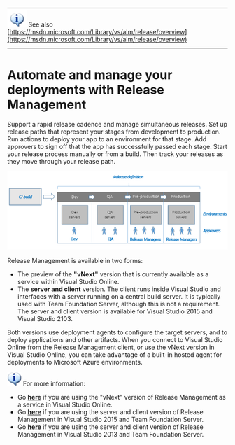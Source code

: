 

![Horizontal line](./media/manage-your-release-vs/horizontal-line.png)  
![Information](./media/manage-your-release-vs/info-hightop.png) 
See also [https://msdn.microsoft.com/Library/vs/alm/release/overview](https://msdn.microsoft.com/Library/vs/alm/release/overview)  
![Horizontal line](./media/manage-your-release-vs/horizontal-line.png)


# Automate and manage your deployments with Release Management


Support a rapid release cadence and manage simultaneous releases. 
Set up release paths that represent your stages from development to 
production. Run actions to deploy your app to an environment for that 
stage. Add approvers to sign off that the app has successfully passed 
each stage. Start your release process manually or from a build. 
Then track your releases as they move through your release path.



![A release definition defines the environments for deploment](./media/manage-your-release-vs/understand-rm-01.1.png)



Release Management is available in two forms:


- The preview of the **"vNext"** version that is currently available as a service within Visual Studio
Online.
- The **server and client** version. The client runs inside Visual Studio 
and interfaces with a server running on a central build server. It is
typically used with Team Foundation Server, although this is not a
requirement. The server and client version is available for 
Visual Studio 2015 and Visual Studio 2103.


Both versions use deployment agents to configure the target servers, and 
to deploy applications and other artifacts. When you connect to Visual 
Studio Online from the Release Management client, or use the vNext version 
in Visual Studio Online, you can take advantage 
of a built-in hosted agent for deployments to Microsoft Azure environments.



![information](./media/manage-your-release-vs/info1.png) 
For more information:


- Go **[here](https://msdn.microsoft.com/Library/vs/alm/release/overview-rmpreview)** 
if you are using the "vNext" version of Release Management as a 
service in Visual Studio Online.
- Go **[here](https://msdn.microsoft.com/Library/vs/alm/release/overview-rm2015)** 
if you are using the server and client version of Release 
Management in Visual Studio 2015 and Team Foundation Server.
- Go **[here](https://msdn.microsoft.com/library/dn217874%28v%3Dvs.120%29.aspx)** 
if you are using the server and client version of Release 
Management in Visual Studio 2013 and Team Foundation Server.
